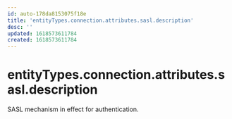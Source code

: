 ```yaml
---
id: auto-178da8153075f18e
title: 'entityTypes.connection.attributes.sasl.description'
desc: ''
updated: 1618573611784
created: 1618573611784
---
```

# entityTypes.connection.attributes.sasl.description

SASL mechanism in effect for authentication.